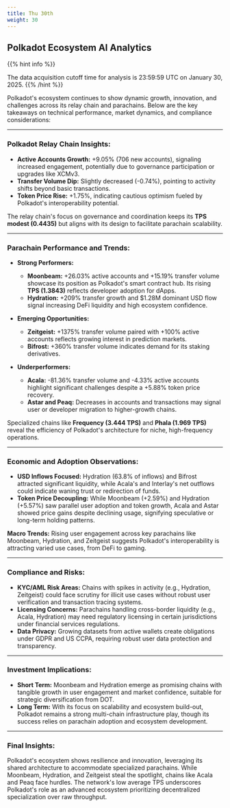 ```yaml
---
title: Thu 30th
weight: 30
---
```


## **Polkadot Ecosystem AI Analytics**
{{% hint info %}}

The data acquisition cutoff time for analysis is 23:59:59 UTC on January 30, 2025.
{{% /hint %}}

Polkadot's ecosystem continues to show dynamic growth, innovation, and challenges across its relay chain and parachains. Below are the key takeaways on technical performance, market dynamics, and compliance considerations:

---

### Polkadot Relay Chain Insights:
- **Active Accounts Growth:** +9.05% (706 new accounts), signaling increased engagement, potentially due to governance participation or upgrades like XCMv3.
- **Transfer Volume Dip:** Slightly decreased (-0.74%), pointing to activity shifts beyond basic transactions.
- **Token Price Rise:** +1.75%, indicating cautious optimism fueled by Polkadot's interoperability potential.

The relay chain's focus on governance and coordination keeps its **TPS modest (0.4435)** but aligns with its design to facilitate parachain scalability.

---

### Parachain Performance and Trends:
- **Strong Performers:**
  - **Moonbeam:** +26.03% active accounts and +15.19% transfer volume showcase its position as Polkadot's smart contract hub. Its rising **TPS (1.3843)** reflects developer adoption for dApps.
  - **Hydration:** +209% transfer growth and $1.28M dominant USD flow signal increasing DeFi liquidity and high ecosystem confidence.

- **Emerging Opportunities:**
  - **Zeitgeist:** +1375% transfer volume paired with +100% active accounts reflects growing interest in prediction markets.
  - **Bifrost:** +360% transfer volume indicates demand for its staking derivatives.

- **Underperformers:**
  - **Acala:** -81.36% transfer volume and -4.33% active accounts highlight significant challenges despite a +5.88% token price recovery.
  - **Astar and Peaq:** Decreases in accounts and transactions may signal user or developer migration to higher-growth chains.

Specialized chains like **Frequency (3.444 TPS)** and **Phala (1.969 TPS)** reveal the efficiency of Polkadot's architecture for niche, high-frequency operations.

---

### Economic and Adoption Observations:
- **USD Inflows Focused:** Hydration (63.8% of inflows) and Bifrost attracted significant liquidity, while Acala's and Interlay's net outflows could indicate waning trust or redirection of funds.
- **Token Price Decoupling:** While Moonbeam (+2.59%) and Hydration (+5.57%) saw parallel user adoption and token growth, Acala and Astar showed price gains despite declining usage, signifying speculative or long-term holding patterns.

**Macro Trends:** Rising user engagement across key parachains like Moonbeam, Hydration, and Zeitgeist suggests Polkadot's interoperability is attracting varied use cases, from DeFi to gaming.

---

### Compliance and Risks:
- **KYC/AML Risk Areas:** Chains with spikes in activity (e.g., Hydration, Zeitgeist) could face scrutiny for illicit use cases without robust user verification and transaction tracing systems.
- **Licensing Concerns:** Parachains handling cross-border liquidity (e.g., Acala, Hydration) may need regulatory licensing in certain jurisdictions under financial services regulations.
- **Data Privacy:** Growing datasets from active wallets create obligations under GDPR and US CCPA, requiring robust user data protection and transparency.

---

### Investment Implications:
- **Short Term:** Moonbeam and Hydration emerge as promising chains with tangible growth in user engagement and market confidence, suitable for strategic diversification from DOT.
- **Long Term:** With its focus on scalability and ecosystem build-out, Polkadot remains a strong multi-chain infrastructure play, though its success relies on parachain adoption and ecosystem development.

---

### Final Insights:
Polkadot's ecosystem shows resilience and innovation, leveraging its shared architecture to accommodate specialized parachains. While Moonbeam, Hydration, and Zeitgeist steal the spotlight, chains like Acala and Peaq face hurdles. The network's low average TPS underscores Polkadot's role as an advanced ecosystem prioritizing decentralized specialization over raw throughput.
